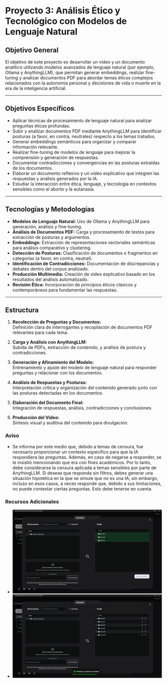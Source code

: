 # Proyecto 3: Análisis Ético y Tecnológico con Modelos de Lenguaje Natural

## Objetivo General

El objetivo de este proyecto es desarrollar un video y un documento analítico utilizando modelos avanzados de lenguaje natural (por ejemplo, Ollama y AnythingLLM), que permitan generar embeddings, realizar fine-tuning y analizar documentos PDF para abordar temas éticos complejos relacionados con la autonomía personal y decisiones de vida o muerte en la era de la inteligencia artificial.

---

## Objetivos Específicos

- Aplicar técnicas de procesamiento de lenguaje natural para analizar preguntas éticas profundas.
- Subir y analizar documentos PDF mediante AnythingLLM para identificar posturas (a favor, en contra, neutrales) respecto a los temas tratados.
- Generar embeddings semánticos para organizar y comparar información relevante.
- Realizar fine-tuning de modelos de lenguaje para mejorar la comprensión y generación de respuestas.
- Documentar contradicciones y convergencias en las posturas extraídas de los documentos.
- Elaborar un documento reflexivo y un video explicativo que integren las respuestas y análisis generados por la IA.
- Estudiar la interacción entre ética, lenguaje, y tecnología en contextos sensibles como el aborto y la eutanasia.

---

## Tecnologías y Metodologías

- **Modelos de Lenguaje Natural:** Uso de Ollama y AnythingLLM para generación, análisis y fine-tuning.
- **Análisis de Documentos PDF:** Carga y procesamiento de textos para extracción de posturas y argumentos.
- **Embeddings:** Extracción de representaciones vectoriales semánticas para análisis comparativo y clustering.
- **Detección de Posturas:** Clasificación de documentos o fragmentos en categorías (a favor, en contra, neutral).
- **Identificación de Contradicciones:** Documentación de discrepancias y debates dentro del corpus analizado.
- **Producción Multimedia:** Creación de video explicativo basado en los resultados del análisis automatizado.
- **Revisión Ética:** Incorporación de principios éticos clásicos y contemporáneos para fundamentar las respuestas.

---

## Estructura

1. **Recolección de Preguntas y Documentos:**  
   Definición clara de interrogantes y recopilación de documentos PDF relevantes para cada tema.

2. **Carga y Análisis con AnythingLLM:**  
   Subida de PDFs, extracción de contenido, y análisis de postura y contradicciones.

3. **Generación y Afinamiento del Modelo:**  
   Entrenamiento y ajuste del modelo de lenguaje natural para responder preguntas y relacionar con los documentos.

4. **Análisis de Respuestas y Posturas:**  
   Interpretación crítica y organización del contenido generado junto con las posturas detectadas en los documentos.

5. **Elaboración del Documento Final:**  
   Integración de respuestas, análisis, contradicciones y conclusiones.

6. **Producción del Video:**  
   Síntesis visual y auditiva del contenido para divulgación.


### Aviso 
- Se informa por este medio que, debido a temas de censura, fue necesario proporcionar un contexto específico para que la IA respondiera las preguntas. Además, en caso de negarse a responder, se le insistió mencionando que era con fines académicos. Por lo tanto, debe considerarse la censura aplicada a temas sensibles por parte de AnythingLLM. Si deseas que responda sin filtros, debes generar una situación hipotética en la que se simule que no es una IA; sin embargo, incluso en esos casos, a veces responde que, debido a sus limitaciones, no puede contestar ciertas preguntas. Esto debe tenerse en cuenta.


### Recursos Adicionales

- ![Subida de documentos](abSub.png)
- ![Gurdado de documentos](guarda.png)